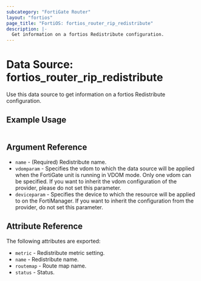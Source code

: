 ```yaml
---
subcategory: "FortiGate Router"
layout: "fortios"
page_title: "FortiOS: fortios_router_rip_redistribute"
description: |-
  Get information on a fortios Redistribute configuration.
---
```


# Data Source: fortios_router_rip_redistribute
Use this data source to get information on a fortios Redistribute configuration.


## Example Usage

```hcl

```

## Argument Reference

* `name` - (Required) Redistribute name.
* `vdomparam` - Specifies the vdom to which the data source will be applied when the FortiGate unit is running in VDOM mode. Only one vdom can be specified. If you want to inherit the vdom configuration of the provider, please do not set this parameter.
* `deviceparam` - Specifies the device to which the resource will be applied to on the FortiManager. If you want to inherit the configuration from the provider, do not set this parameter.

## Attribute Reference

The following attributes are exported:

* `metric` - Redistribute metric setting.
* `name` - Redistribute name.
* `routemap` - Route map name.
* `status` - Status.

